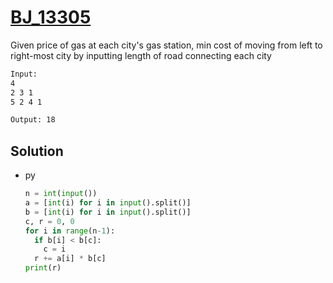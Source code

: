 # [BJ_13305](https://acmicpc.net/problem/13305)

Given price of gas at each city's gas station, min cost of moving from left to right-most city by inputting length of road connecting each city

```txt
Input:
4
2 3 1
5 2 4 1

Output: 18
```

## Solution

* py

  ```py
  n = int(input())
  a = [int(i) for i in input().split()]
  b = [int(i) for i in input().split()]
  c, r = 0, 0
  for i in range(n-1):
    if b[i] < b[c]:
      c = i
    r += a[i] * b[c]
  print(r)
  ```
